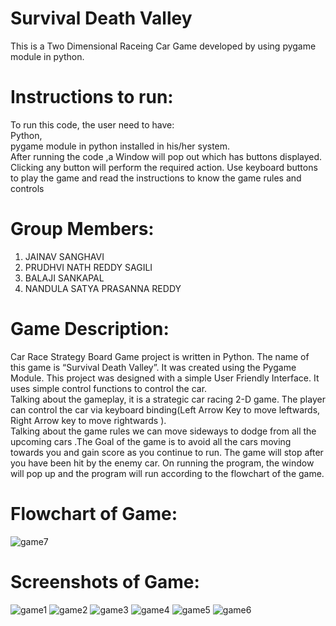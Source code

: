 # Survival Death Valley
This is a Two Dimensional Raceing Car Game developed by using pygame module in python.

# Instructions to run:
To run this code, the user need to have:\
Python, \
pygame module in python installed in his/her system.\
After running the code ,a Window will pop out which has buttons displayed. Clicking any button will perform the required action.
Use keyboard buttons to play the game and read the instructions to know the game rules and controls 

# Group Members:
1) JAINAV SANGHAVI 
2) PRUDHVI NATH REDDY SAGILI
3) BALAJI SANKAPAL
4) NANDULA SATYA PRASANNA REDDY

# Game Description:
Car Race Strategy Board Game project is written in Python. The name of this game is
“Survival Death Valley”. It was created using the Pygame Module. This project was designed
with a simple User Friendly Interface. It uses simple control functions to control the car.\
Talking about the gameplay, it is a strategic car racing 2-D game. The player can control the
car via keyboard binding(Left Arrow Key to move leftwards, Right Arrow key to move
rightwards ).\
Talking about the game rules we can move sideways to dodge from all the
upcoming cars .The Goal of the game is to avoid all the cars moving towards you and gain
score as you continue to run. The game will stop after you have been hit by the enemy car.
On running the program, the window will pop up and the program will run according to the
flowchart of the game.

# Flowchart of Game:
![game7](https://user-images.githubusercontent.com/79016037/154534140-d77f0c09-5aba-4c40-b1d1-33698aab3bc4.png)

# Screenshots of Game:
![game1](https://user-images.githubusercontent.com/79016037/154534060-6247bd06-4bd1-4aa6-9bda-0edd97e9bb55.png)
![game2](https://user-images.githubusercontent.com/79016037/154534084-742e4724-7203-4e64-b95a-e5a27104303a.png)
![game3](https://user-images.githubusercontent.com/79016037/154534108-05415bba-3b5d-42fb-82a5-6e8d8b338d98.png)
![game4](https://user-images.githubusercontent.com/79016037/154534116-f7c9a47f-3bab-4b70-98cc-4cc44cd38a6b.png)
![game5](https://user-images.githubusercontent.com/79016037/154534120-3bd88bee-89b7-448f-ad49-9c90cb4839cd.png)
![game6](https://user-images.githubusercontent.com/79016037/154534130-464d4a7c-fc5d-4708-a3b0-3d5511351897.png)